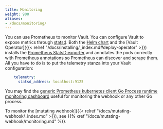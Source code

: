 ```yaml
---
title: Monitoring
weight: 900
aliases:
- /docs/monitoring/
---
```


You can use Prometheus to monitor Vault. You can configure Vault to expose metrics through [statsd](https://developer.hashicorp.com/vault/docs/configuration/telemetry#statsd). Both the [Helm chart](https://github.com/bank-vaults/vault-helm-chart/tree/main/vault) and the [Vault Operator]({{< relref "/docs/installing/_index.md#deploy-operator" >}}) installs the [Prometheus StatsD exporter](https://github.com/prometheus/statsd_exporter) and annotates the pods correctly with Prometheus annotations so Prometheus can discover and scrape them. All you have to do is to put the telemetry stanza into your Vault configuration:

```yaml
    telemetry:
      statsd_address: localhost:9125
```

You may find the [generic Prometheus kubernetes client Go Process runtime monitoring dashboard](https://grafana.com/grafana/dashboards/240) useful for monitoring the webhook or any other Go process.

To monitor the [mutating webhook]({{< relref "/docs/mutating-webhook/_index.md" >}}), see {{% xref "/docs/mutating-webhook/monitoring.md" %}}.
